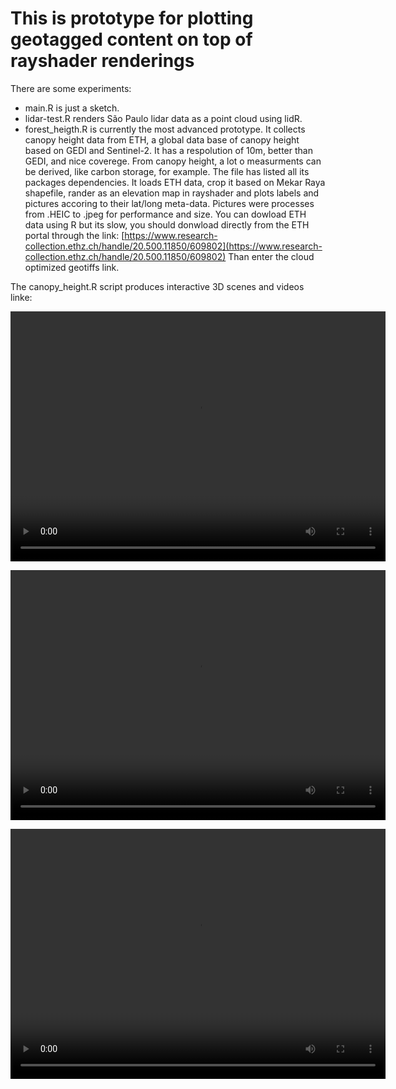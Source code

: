 # This is prototype for plotting geotagged content on top of rayshader renderings

There are some experiments:
- main.R is just a sketch.
- lidar-test.R renders São Paulo lidar data as a point cloud using lidR.
- forest_heigth.R is currently the most advanced prototype. It collects canopy height data from ETH, a global data base of canopy height based on GEDI and Sentinel-2. It has a respolution of 10m, better than GEDI, and nice coverege. From canopy height, a lot o measurments can be derived, like carbon storage, for example.
  The file has listed all its packages dependencies.
  It loads ETH data, crop it based on Mekar Raya shapefile, rander as an elevation map in rayshader and plots labels and pictures accoring to their lat/long meta-data. Pictures were processes from .HEIC to .jpeg for performance and size.
  You can dowload ETH data using R but its slow, you should donwload directly from the ETH portal through the link:
  [https://www.research-collection.ethz.ch/handle/20.500.11850/609802](https://www.research-collection.ethz.ch/handle/20.500.11850/609802) 
  Than enter the cloud optimized geotiffs link.

The canopy_height.R script produces interactive 3D scenes and videos linke:

<video src="/output/output_movie.mp4" width="600" height="400" controls></video>

<video src="/output/output_movie2.mp4" width="600" height="400" controls></video>

<video src="/output/output_movie3.mp4" width="600" height="400" controls></video>
